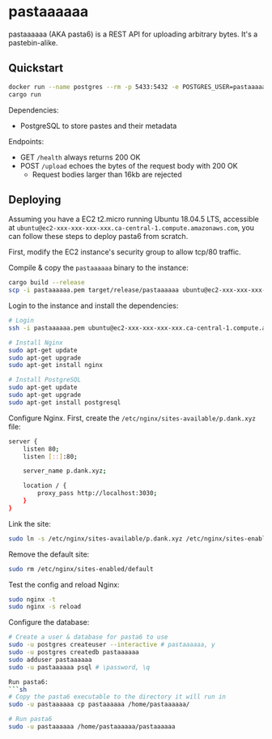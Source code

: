 # pastaaaaaa

pastaaaaaa (AKA pasta6) is a REST API for uploading arbitrary bytes.
It's a pastebin-alike.

## Quickstart

```sh
docker run --name postgres --rm -p 5433:5432 -e POSTGRES_USER=pastaaaaaa -e POSTGRES_PASSWORD=pastaaaaaa -e POSTGRES_DB=pastaaaaaa postgres:12.3
cargo run
```

Dependencies:
* PostgreSQL to store pastes and their metadata

Endpoints:
* GET `/health` always returns 200 OK
* POST `/upload` echoes the bytes of the request body with 200 OK
  * Request bodies larger than 16kb are rejected

## Deploying

Assuming you have a EC2 t2.micro running Ubuntu 18.04.5 LTS, accessible at
`ubuntu@ec2-xxx-xxx-xxx-xxx.ca-central-1.compute.amazonaws.com`, you can follow
these steps to deploy pasta6 from scratch.

First, modify the EC2 instance's security group to allow tcp/80 traffic.

Compile & copy the `pastaaaaaa` binary to the instance:
```sh
cargo build --release
scp -i pastaaaaaa.pem target/release/pastaaaaaa ubuntu@ec2-xxx-xxx-xxx-xxx.ca-central-1.compute.amazonaws.com:
```

Login to the instance and install the dependencies:
```sh
# Login
ssh -i pastaaaaaa.pem ubuntu@ec2-xxx-xxx-xxx-xxx.ca-central-1.compute.amazonaws.com

# Install Nginx
sudo apt-get update
sudo apt-get upgrade
sudo apt-get install nginx

# Install PostgreSQL
sudo apt-get update
sudo apt-get upgrade
sudo apt-get install postgresql
```

Configure Nginx.
First, create the `/etc/nginx/sites-available/p.dank.xyz` file:
```sh
server {
    listen 80;
    listen [::]:80;

    server_name p.dank.xyz;

    location / {
        proxy_pass http://localhost:3030;
    }
}
```
Link the site:
```sh
sudo ln -s /etc/nginx/sites-available/p.dank.xyz /etc/nginx/sites-enabled/
```
Remove the default site:
```sh
sudo rm /etc/nginx/sites-enabled/default
```
Test the config and reload Nginx:
```sh
sudo nginx -t
sudo nginx -s reload
```

Configure the database:
```sh
# Create a user & database for pasta6 to use
sudo -u postgres createuser --interactive # pastaaaaaa, y
sudo -u postgres createdb pastaaaaaa
sudo adduser pastaaaaaa
sudo -u pastaaaaaa psql # \password, \q

Run pasta6:
```sh
# Copy the pasta6 executable to the directory it will run in
sudo -u pastaaaaaa cp pastaaaaaa /home/pastaaaaaa/

# Run pasta6
sudo -u pastaaaaaa /home/pastaaaaaa/pastaaaaaa
```
